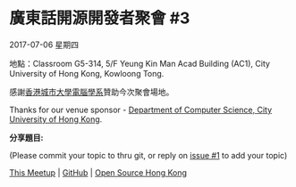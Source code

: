 # 廣東話開源開發者聚會 #3

2017-07-06 星期四 

地點：Classroom G5-314, 5/F Yeung Kin Man Acad Building (AC1), City University of Hong Kong, Kowloong Tong.

感謝[香港城市大學電腦學系](http://cs.cityu.edu.hk/)贊助今次聚會場地。

Thanks for our venue sponsor - [Department of Computer Science, City University of Hong Kong](http://cs.cityu.edu.hk/).

**分享題目:**

(Please commit your topic to thru git, or reply on [issue #1](https://github.com/opensourcehk/devmeetup/issues/1) to add your topic)

[This Meetup](http://devmeetup.opensource.hk) | [GitHub](https://github.com/opensourcehk/devmeetup/tree/master/2017/07/README.md) | [Open Source Hong Kong](https://opensource.hk)
